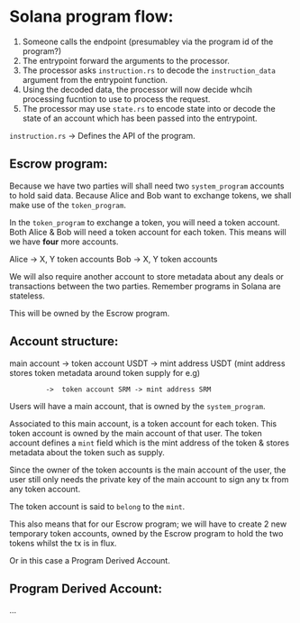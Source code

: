 # Solana program flow:

1. Someone calls the endpoint (presumabley via the program id of the program?) 
2. The entrypoint forward the arguments to the processor.
3. The processor asks `instruction.rs` to decode the `instruction_data` argument from the entrypoint function.
4. Using the decoded data, the processor will now decide whcih processing fucntion to use to process the request.
5. The processor may use `state.rs` to encode state into or decode the state of an account which has been passed into the entrypoint.

`instruction.rs` -> Defines the API of the program.

## Escrow program:

Because we have two parties will shall need two `system_program` accounts to hold said data.
Because Alice and Bob want to exchange tokens, we shall make use of the `token_program`.

In the `token_program` to exchange a token, you will need a token account. Both Alice & Bob will need 
a token account for each token. This means will we have **four** more accounts.

Alice -> X, Y token accounts
Bob -> X, Y token accounts

We will also require another account to store metadata about any deals or transactions between the two parties.
Remember programs in Solana are stateless.

This will be owned by the Escrow program.


## Account structure:
 
main account ->  token account USDT  -> mint address USDT (mint address stores token metadata around token supply for e.g)

             ->  token account SRM -> mint address SRM


Users will have a main account, that is owned by the `system_program`.

Associated to this main account, is a token account for each token.
This token account is owned by the main account of that user.
The token account defines a `mint` field which is the mint address of the token & stores metadata about the token such as supply.

Since the owner of the token accounts is the main account of the user, the user still only needs the private key of the main account
to sign any tx from any token account.

The token account is said to `belong` to the `mint`.

This also means that for our Escrow program; we will have to create 2 new temporary token accounts,
owned by the Escrow program to hold the two tokens whilst the tx is in flux.

Or in this case a Program Derived Account.


## Program Derived Account:

...

